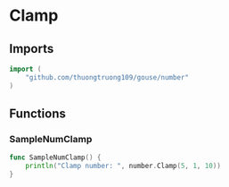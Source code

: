 # Clamp

## Imports

```go
import (
	"github.com/thuongtruong109/gouse/number")
```
## Functions


### SampleNumClamp

```go
func SampleNumClamp() {
	println("Clamp number: ", number.Clamp(5, 1, 10))
}```

